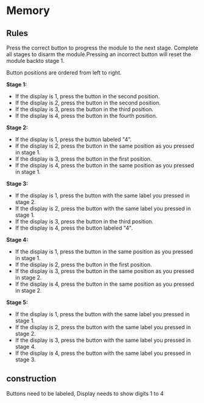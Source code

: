 # Memory

## Rules
Press the correct button to progress the module to the next stage. Complete all stages to disarm the module.Pressing an incorrect button will reset the module backto stage 1.

Button positions are ordered from left to right.

__Stage 1:__
- If the display is 1, press the button in the second position.
- If the display is 2, press the button in the second position.
- If the display is 3, press the button in the third position.
- If the display is 4, press the button in the fourth position.

__Stage 2:__
- If the display is 1, press the button labeled "4".
- If the display is 2, press the button in the same position as you pressed in stage 1.
- If the display is 3, press the button in the first position.
- If the display is 4, press the button in the same position as you pressed in stage 1.

__Stage 3:__
- If the display is 1, press the button with the same label you pressed in stage 2.
- If the display is 2, press the button with the same label you pressed in stage 1.
- If the display is 3, press the button in the third position.
- If the display is 4, press the button labeled "4".

__Stage 4:__
- If the display is 1, press the button in the same position as you pressed in stage 1.
- If the display is 2, press the button in the first position.
- If the display is 3, press the button in the same position as you pressed in stage 2.
- If the display is 4, press the button in the same position as you pressed in stage 2.

__Stage 5:__
- If the display is 1, press the button with the same label you pressed in stage 1.
- If the display is 2, press the button with the same label you pressed in stage 2.
- If the display is 3, press the button with the same label you pressed in stage 4.
- If the display is 4, press the button with the same label you pressed in stage 3.


## construction
Buttons need to be labeled, Display needs to show digits 1 to 4